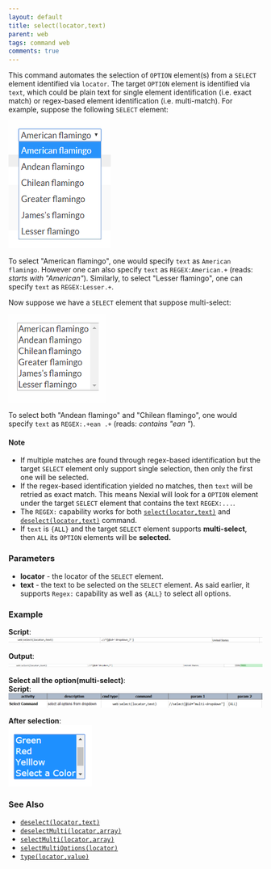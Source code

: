 ```yaml
---
layout: default
title: select(locator,text)
parent: web
tags: command web
comments: true
---
```


This command automates the selection of `OPTION` element(s) from a `SELECT` element identified via `locator`. The
target `OPTION` element is identified via `text`, which could be plain text for single element identification (i.e. 
exact match) or regex-based element identification (i.e. multi-match). For example, suppose the following `SELECT` 
element:

![](image/select_03.png)

To select "American flamingo", one would specify `text` as `American flamingo`. However one can also specify `text` as
`REGEX:American.+` (reads: _starts with "American"_).  Similarly, to select "Lesser flamingo", one can specify `text`
as `REGEX:Lesser.+`.

Now suppose we have a `SELECT` element that suppose multi-select:

![](image/select_04.png)

To select both "Andean flamingo" and "Chilean flamingo", one would specify `text` as `REGEX:.+ean .+` 
(reads: _contains "ean "_).

#### Note
- If multiple matches are found through regex-based identification but the target `SELECT` element only support single 
  selection, then only the first one will be selected.
- If the regex-based identification yielded no matches, then `text` will be retried as exact match. This means Nexial
  will look for a `OPTION` element under the target `SELECT` element that contains the text `REGEX:...`.
- The `REGEX:` capability works for both [`select(locator,text)`](select(locator,text)) and 
  [`deselect(locator,text)`](deselect(locator,text)) command.
- If `text` is `{ALL}` and the target `SELECT` element supports **multi-select**, then `ALL` its `OPTION` elements will be
  **selected.**

### Parameters
- **locator** - the locator of the `SELECT` element.
- **text** - the text to be selected on the `SELECT` element. As said earlier, it supports `Regex:` capability 
            as well as `{ALL}` to select all options.

### Example
**Script**:<br/>
![](image/select_01.png)

**Output**:<br/>
![](image/select_02.png)

**Select all the option(multi-select)**:<br/>
**Script**:<br/>
![](image/select_05.png)

**After selection**:<br/>
![](image/select_06.png)

### See Also
- [`deselect(locator,text)`](deselect(locator,text))
- [`deselectMulti(locator,array)`](deselectMulti(locator,array))
- [`selectMulti(locator,array)`](selectMulti(locator,array))
- [`selectMultiOptions(locator)`](selectMultiOptions(locator))
- [`type(locator,value)`](type(locator,value))
